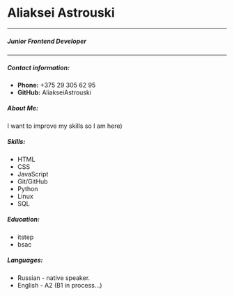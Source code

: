 
# Aliaksei Astrouski
---
##### Junior Frontend Developer
---
##### **Contact information:**
* **Phone:** +375 29 305 62 95
* **GitHub:** AliakseiAstrouski 
##### **About Me:**
I want to improve my skills so I am here) 

##### **Skills:**
* HTML
* CSS 
* JavaScript 
* Git/GitHub
* Python
* Linux
* SQL
##### **Education:**
* itstep
* bsac
##### Languages:
* Russian - native speaker.
* English - A2 (B1 in process…)

